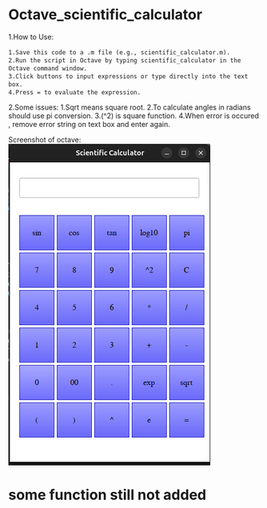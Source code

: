 # Octave_scientific_calculator

1.How to Use:

    1.Save this code to a .m file (e.g., scientific_calculator.m).
    2.Run the script in Octave by typing scientific_calculator in the Octave command window.
    3.Click buttons to input expressions or type directly into the text box.
    4.Press = to evaluate the expression.


2.Some issues:
    1.Sqrt means square root.
    2.To calculate angles in radians should use pi conversion.
    3.(^2) is square function.
    4.When error is occured , remove error string on text box and enter again.
    

Screenshot of octave:
    ![alt text](image.png)

# some function still not added